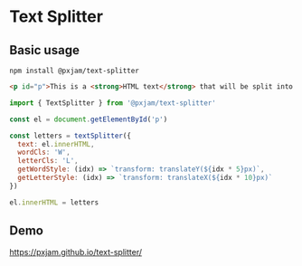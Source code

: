 # Text Splitter

## Basic usage

```shell
npm install @pxjam/text-splitter
```

```html
<p id="p">This is a <strong>HTML text</strong> that will be split into separate lines, words, and&nbsp;letters.</p>
```

```js
import { TextSplitter } from '@pxjam/text-splitter'

const el = document.getElementById('p')

const letters = textSplitter({
  text: el.innerHTML,
  wordCls: 'W',
  letterCls: 'L',
  getWordStyle: (idx) => `transform: translateY(${idx * 5}px)`,
  getLetterStyle: (idx) => `transform: translateX(${idx * 10}px)`
})

el.innerHTML = letters
```

## Demo

https://pxjam.github.io/text-splitter/
